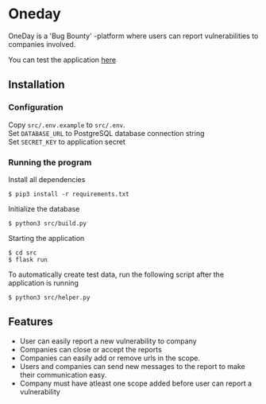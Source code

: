 # Oneday
OneDay is a 'Bug Bounty' -platform where users can report vulnerabilities to companies involved.

You can test the application [here](https://oneday.ojis.fi)
## Installation

### Configuration
Copy `src/.env.example` to `src/.env`.<br>
Set `DATABASE_URL` to PostgreSQL database connection string<br>
Set `SECRET_KEY` to application secret

### Running the program
Install all dependencies
```
$ pip3 install -r requirements.txt
```

Initialize the database
```
$ python3 src/build.py
```

Starting the application
```
$ cd src
$ flask run
```

To automatically create test data, run the following script after the application is running
```
$ python3 src/helper.py
```
## Features
* User can easily report a new vulnerability to company
* Companies can close or accept the reports
* Companies can easily add or remove urls in the scope. 
* Users and companies can send new messages to the report to make their communication easy.
* Company must have atleast one scope added before user can report a vulnerability
